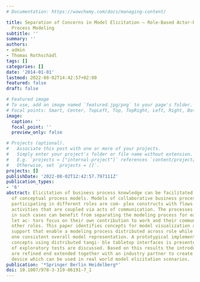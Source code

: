 ```yaml
---
# Documentation: https://wowchemy.com/docs/managing-content/

title: Separation of Concerns in Model Elicitation – Role-Based Actor-Driven Business
  Process Modeling
subtitle: ''
summary: ''
authors:
- admin
- Thomas Rothschädl
tags: []
categories: []
date: '2014-01-01'
lastmod: 2022-08-02T14:42:57+02:00
featured: false
draft: false

# Featured image
# To use, add an image named `featured.jpg/png` to your page's folder.
# Focal points: Smart, Center, TopLeft, Top, TopRight, Left, Right, BottomLeft, Bottom, BottomRight.
image:
  caption: ''
  focal_point: ''
  preview_only: false

# Projects (optional).
#   Associate this post with one or more of your projects.
#   Simply enter your project's folder or file name without extension.
#   E.g. `projects = ["internal-project"]` references `content/project/deep-learning/index.md`.
#   Otherwise, set `projects = []`.
projects: []
publishDate: '2022-08-02T12:42:57.797111Z'
publication_types:
- '6'
abstract: Elicitation of business process knowledge can be facilitated by visualization
  of conceptual process models. Models of collaborative business processes with actors
  participating in different roles are com- plex constructs with flows of individual
  activities that are coupled via acts of communication. The processes of elicitation
  in such cases can benefit from separating the modeling process for each role and
  let ac- tors focus on their own contribution to work and their communication with
  other roles. This paper identifies concepts for model visualization and modeling
  support that enable a modeling process distributed across role while maintaining
  one consistent overall model representation. A prototypical implementation of these
  concepts using distributed tangi- ble tabletop interfaces is presented and results
  of exploratory tests are discussed. Based on this results the introduced concepts
  are refined end extended together with an industry partner to create a table top
  device which can be used in real world model elicitation scenarios.
publication: '*Springer Berlin Heidelberg*'
doi: 10.1007/978-3-319-06191-7_1
---
```

